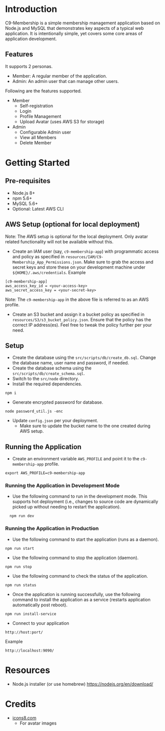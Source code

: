 # Introduction

C9-Membership is a simple membership management application based on Node.js and MySQL that demonstrates key aspects of a typical web application. It is intentionally simple, yet covers some core areas of application development.

## Features

It supports 2 personas.

* Member: A regular member of the application.
* Admin: An admin user that can manage other users.

Following are the features supported.

* Member
    * Self-registration
    * Login
    * Profile Management
    * Upload Avatar (uses AWS S3 for storage)
* Admin
    * Configurable Admin user
    * View all Members
    * Delete Member

    
# Getting Started

## Pre-requisites

* Node.js 8+
* npm 5.6+
* MySQL 5.6+
* Optional: Latest AWS CLI

## AWS Setup (optional for local deployment)

Note: The AWS setup is optional for the local deployment. Only avatar related functionality will not be available without this.

* Create an IAM user (say, `c9-membership-app`) with programmatic access and policy as specified in `resources/IAM/C9-Membership_App_Permissions.json`. Make sure to grab the access and secret keys and store these on your development machine under `${HOME}/.aws/credentials`. Example
```
[c9-membership-app]
aws_access_key_id = <your-access-key>
aws_secret_access_key = <your-secret-key>
```
Note: The `c9-membership-app` in the above file is referred to as an AWS profile.
* Create an S3 bucket and assign it a bucket policy as specified in `resources/S3/s3_bucket_policy.json`. Ensure that the policy has the correct IP address(es). Feel free to tweak the policy further per your need.

## Setup

* Create the database using the `src/scripts/db/create_db.sql`. Change the database name, user name and password, if needed.
* Create the database schema using the `src/scripts/db/create_schema.sql`.
* Switch to the `src/node` directory.
* Install the required dependencies.
```
npm i
```
* Generate encrypted password for database.
```
node password_util.js -enc
```
* Update `config.json` per your deployment.
  * Make sure to update the bucket name to the one created during AWS setup.

## Running the Application

* Create an environment variable `AWS_PROFILE` and point it to the `c9-membership-app` profile.
```
export AWS_PROFILE=c9-membership-app
```

### Running the Application in Development Mode

* Use the following command to run in the development mode. This supports hot deployment (i.e., changes to source code are dynamically picked up without needing to restart the application).
```
  npm run dev
```

### Running the Application in Production

* Use the following command to start the application (runs as a daemon).
```
npm run start
```
* Use the following command to stop the application (daemon).
```
npm run stop
```
* Use the following command to check the status of the application.
```
npm run status
```
* Once the application is running successfully, use the following command to install the application as a service (restarts application automatically post reboot).
```
npm run install-service
```
* Connect to your application
```
http://host:port/
```
Example
```
http://localhost:9090/
```


# Resources

* Node.js installer (or use homebrew)
    https://nodejs.org/en/download/


# Credits

- [icons8.com](https://icons8.com)
  - For avatar images
